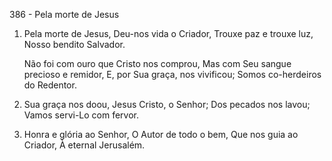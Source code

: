 386 - Pela morte de Jesus

1. Pela morte de Jesus,
   Deu-nos vida o Criador,
   Trouxe paz e trouxe luz,
   Nosso bendito Salvador.

   Não foi com ouro que Cristo nos comprou,
   Mas com Seu sangue precioso e remidor,
   E, por Sua graça, nos vivificou;
   Somos co-herdeiros do Redentor.

2. Sua graça nos doou,
   Jesus Cristo, o Senhor;
   Dos pecados nos lavou;
   Vamos servi-Lo com fervor.

3. Honra e glória ao Senhor,
   O Autor de todo o bem,
   Que nos guia ao Criador,
   À eternal Jerusalém.
